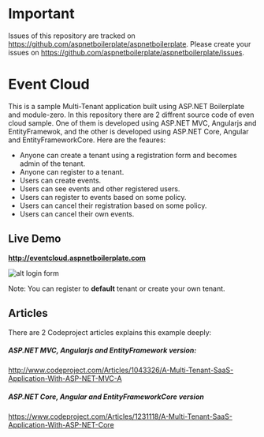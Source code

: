 # Important

Issues of this repository are tracked on https://github.com/aspnetboilerplate/aspnetboilerplate. Please create your issues on https://github.com/aspnetboilerplate/aspnetboilerplate/issues.

# Event Cloud
 
This is a sample Multi-Tenant application built using ASP.NET Boilerplate and module-zero. 
In this repository there are 2 diffrent source code of even cloud sample.
One of them is developed using ASP.NET MVC, Angularjs and EntityFramewok, and the other 
is developed using ASP.NET Core, Angular and EntityFrameworkCore. 
Here are the feaures:

* Anyone can create a tenant using a registration form and becomes admin of the tenant.
* Anyone can register to a tenant.
* Users can create events.
* Users can see events and other registered users.
* Users can register to events based on some policy.
* Users can cancel their registration based on some policy.
* Users can cancel their own events.

## Live Demo

__http://eventcloud.aspnetboilerplate.com__

![alt login form](https://github.com/aspnetboilerplate/aspnetboilerplate/blob/dev/doc/WebSite/Articles/Developing-a-Multi-Tenant-SaaS-Application-with-ASP.NET-MVC-EntityFramework-AngularJs/login-page-v2.jpg)

Note: You can register to __default__ tenant or create your own tenant.

## Articles

There are 2 Codeproject articles explains this example deeply:

##### ASP.NET MVC, Angularjs and EntityFramework version:
http://www.codeproject.com/Articles/1043326/A-Multi-Tenant-SaaS-Application-With-ASP-NET-MVC-A

##### ASP.NET Core, Angular and EntityFrameworkCore version
https://www.codeproject.com/Articles/1231118/A-Multi-Tenant-SaaS-Application-With-ASP-NET-Core

